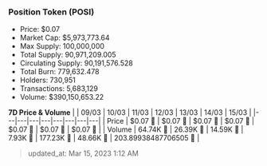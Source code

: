 
  ### Position Token (POSI)
  - Price: $0.07
  - Market Cap: $5,973,773.64
  - Max Supply: 100,000,000
  - Total Supply: 90,971,209.005
  - Circulating Supply: 90,191,576.528
  - Total Burn: 779,632.478
  - Holders: 730,951
  - Transactions: 5,683,129
  - Volume: $390,150,653.22

  **7D Price & Volume**
  | | 09&#x2F;03 | 10&#x2F;03 | 11&#x2F;03 | 12&#x2F;03 | 13&#x2F;03 | 14&#x2F;03 | 15&#x2F;03 |
  |---|---|---|---|---|---|---|---|
  | Price | $0.07 🔻 | $0.07 🔻 | $0.07 🔻 | $0.07 🔻 | $0.07 🔻 | $0.07 🚀 | $0.07 🔻 |
  | Volume | 64.74K 🚀 | 26.39K 🔻 | 14.59K 🔻 | 7.93K 🔻 | 177.23K 🚀 | 48.66K 🔻 | 203.89938487706505 🔻 |

  > updated_at: Mar 15, 2023 1:12 AM

